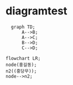 # diagramtest

```mermaid
  graph TD;
      A-->B;
      A-->C;
      B-->D;
      C-->D;
```

```mermaid
flowchart LR;
node(홍길동);
n2((홍당무));
node-->n2;
```
